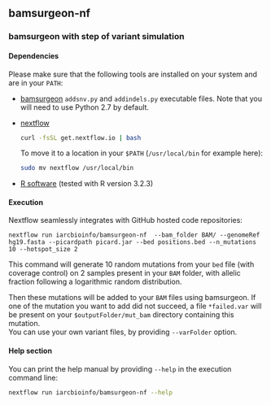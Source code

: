 ## bamsurgeon-nf  
### bamsurgeon with step of variant simulation  

#### Dependencies

Please make sure that the following tools are installed on your system and are in your `PATH`:  
* [bamsurgeon](http://github.com/adamewing/bamsurgeon/) `addsnv.py` and `addindels.py` executable files. Note that you will need to use Python 2.7 by default.  

* [nextflow](http://www.nextflow.io/)

	```bash
	curl -fsSL get.nextflow.io | bash
	```
	To move it to a location in your `$PATH` (`/usr/local/bin` for example here):
	```bash
	sudo mv nextflow /usr/local/bin
	```  

* [R software](https://www.r-project.org/) (tested with R version 3.2.3)  

#### Execution
Nextflow seamlessly integrates with GitHub hosted code repositories:

```
nextflow run iarcbioinfo/bamsurgeon-nf  --bam_folder BAM/ --genomeRef hg19.fasta --picardpath picard.jar --bed positions.bed --n_mutations 10 --hotspot_size 2
```

This command will generate 10 random mutations from your `bed` file (with coverage control) on 2 samples present in your `BAM` folder, with allelic fraction following a logarithmic random distribution.

Then these mutations will be added to your `BAM` files using bamsurgeon.
If one of the mutation you want to add did not succeed, a file `*failed.var` will be present on your `$outputFolder/mut_bam` directory containing this mutation.  
You can use your own variant files, by providing `--varFolder` option.

#### Help section
You can print the help manual by providing `--help` in the execution command line:
```bash
nextflow run iarcbioinfo/bamsurgeon-nf --help
```
